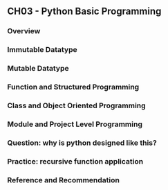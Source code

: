 

## CH03 - Python Basic Programming

### Overview

### Immutable Datatype

### Mutable Datatype

### Function and Structured Programming

### Class and Object Oriented Programming

### Module and Project Level Programming

### Question: why is python designed like this?

### Practice: recursive function application

### Reference and Recommendation